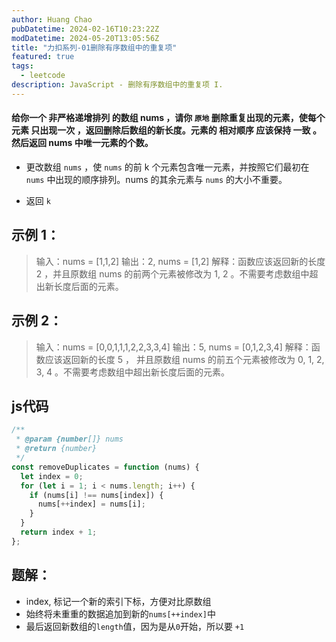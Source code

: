 ```yaml
---
author: Huang Chao
pubDatetime: 2024-02-16T10:23:22Z
modDatetime: 2024-05-20T13:05:56Z
title: "力扣系列-01删除有序数组中的重复项"
featured: true
tags:
  - leetcode
description: JavaScript - 删除有序数组中的重复项 I.
---
```


#### 给你一个 非严格递增排列 的数组 nums ，请你 `原地` 删除重复出现的元素，使每个元素 只出现一次 ，返回删除后数组的新长度。元素的 相对顺序 应该保持 一致 。然后返回 nums 中唯一元素的个数。

- 更改数组 `nums` ，使 `nums` 的前 k 个元素包含唯一元素，并按照它们最初在 `nums` 中出现的顺序排列。nums 的其余元素与 `nums` 的大小不重要。

- 返回 `k`

## 示例 1：

> 输入：nums = [1,1,2]
> 输出：2, nums = [1,2]
> 解释：函数应该返回新的长度 2 ，并且原数组 nums 的前两个元素被修改为 1, 2 。不需要考虑数组中超出新长度后面的元素。

## 示例 2：

> 输入：nums = [0,0,1,1,1,2,2,3,3,4]
> 输出：5, nums = [0,1,2,3,4]
> 解释：函数应该返回新的长度 5 ， 并且原数组 nums 的前五个元素被修改为 0, 1, 2, 3, 4 。不需要考虑数组中超出新长度后面的元素。

## js代码

```js
/**
 * @param {number[]} nums
 * @return {number}
 */
const removeDuplicates = function (nums) {
  let index = 0;
  for (let i = 1; i < nums.length; i++) {
    if (nums[i] !== nums[index]) {
      nums[++index] = nums[i];
    }
  }
  return index + 1;
};
```

## 题解：

- index, 标记一个新的索引下标，方便对比原数组
- 始终将未重重的数据追加到新的`nums[++index]`中
- 最后返回新数组的`length`值，因为是从`0`开始，所以要 `+1`
